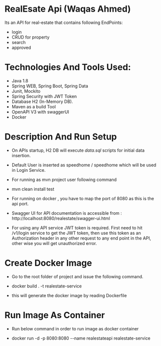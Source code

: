 # RealEsate Api (Waqas Ahmed)

Its an API for real-estate that contains following EndPoints:
- login
- CRUD for property 
- search 
- approved

# Technologies And Tools Used:

* Java 1.8
* Spring WEB, Spring Boot, Spring Data
* Junit, Mockito
* Spring Security with JWT Token
* Database H2 (In-Memory DB).
* Maven as a build Tool
* OpenAPI V3 with swaggerUI 
* Docker

# Description And Run Setup

- On APIs startup, H2 DB will execute *data.sql* scripts for initial data insertion.
  
- Default User is inserted as speedhome / speedhome which will be used in Login Service.

- For running as mvn project user following command

- mvn clean install test
  
- For running on docker , you have to map the port of 8080 as this is the api port.
  
- Swagger UI for API documentation is accessible from : 
http://localhost:8080/realestate/swagger-ui.html
  
- For using any API service JWT token is required. First need to hit /v1/login service to get the JWT token, then use this token as an 
  Authorization header in any other request to any end point in the API, other wise you will get 
  unauthorized error.
  
# Create Docker Image

- Go to the root folder of project and issue the following command.

- docker build . -t realestate-service

- this will generate the docker image by reading Dockerfile

# Run Image As Container
  
- Run below command in order to run image as docker container

- docker run -d -p 8080:8080 --name realestateapi realestate-service